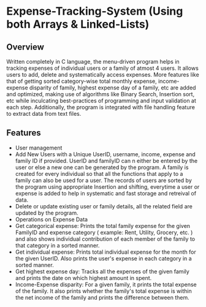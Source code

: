 # Expense-Tracking-System (Using both Arrays & Linked-Lists)
## Overview
Written completely in C language, the menu-driven program helps in tracking expenses of individual users or a family of atmost 4 users. It allows users to add, delete and systematically access expenses. More features like that of getting sorted category-wise total monthly expense, income-expense disparity of family, highest expense day of a family, etc are added and optimized, making use of algorithms like Binary Search, Insertion sort, etc while inculcating best-practices of programming and input validation at each step. Additionally, the program is integrated with file handling feature to extract data from text files.
## Features
- User management
 - Add New Users with a Unique UserID, username, income, expense and family ID if provided. UserID and familyID can n either be entered by the user or else a new one can be generated by the program. A family is created for every individual so that all the functions that apply to a family can also be used for a user. The records of users are sorted by the program using appropriate Insertion and shifting, everytime a user or expense is added to help in systematic and fast storage and retreival of data.
 - Delete or update existing user or family details, all the related field are updated by the program.
- Operations on Expense Data
 - Get categorical expense: Prints the total family expense for the given FamilyID and expense category ( example: Rent, Utility, Grocery, etc. ) and also shows individual contribution of each member of the family to that category in a sorted manner.
 - Get individual expense: Prints total individual expense for the month for the given UserID. Also prints the user's expense in each category in a sorted manner.
 - Get highest expense day: Tracks all the expenses of the given family and prints the date on which highest amount in spent.
 - Income-Expense disparity: For a given family, it prints the total expense of the family. It also prints whether the family's total expense is within the net income of the family and prints the difference between them.

